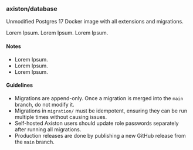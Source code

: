 ### axiston/database

Unmodified Postgres 17 Docker image with all extensions and migrations.

Lorem Ipsum. Lorem Ipsum. Lorem Ipsum.

#### Notes

- Lorem Ipsum.
- Lorem Ipsum.
- Lorem Ipsum.

#### Guidelines

- Migrations are append-only. Once a migration is merged into the `main` branch,
  do not modify it.
- Migrations in `migration/` must be idempotent, ensuring they can be run
  multiple times without causing issues.
- Self-hosted Axiston users should update role passwords separately after
  running all migrations.
- Production releases are done by publishing a new GitHub release from the
  `main` branch.
